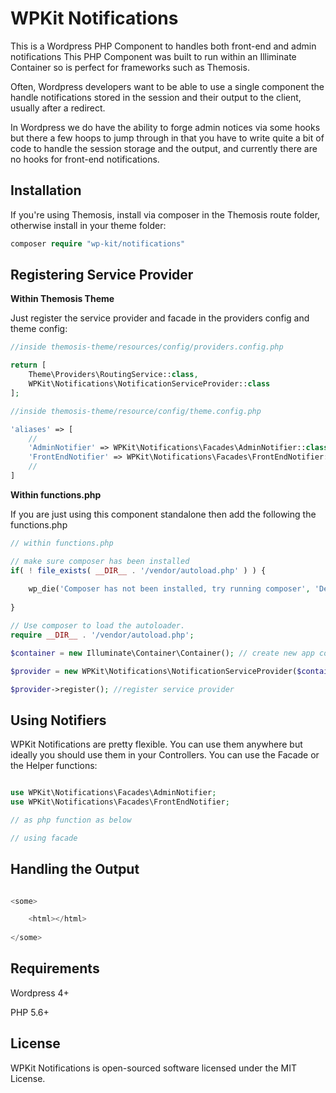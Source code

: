 # WPKit Notifications

This is a Wordpress PHP Component to handles both front-end and admin notifications This PHP Component was built to run within an Illiminate Container so is perfect for frameworks such as Themosis.

Often, Wordpress developers want to be able to use a single component the handle notifications stored in the session and their output to the client, usually after a redirect. 

In Wordpress we do have the ability to forge admin notices via some hooks but there a few hoops to jump through in that you have to write quite a bit of code to handle the session storage and the output, and currently there are no hooks for front-end notifications.

## Installation

If you're using Themosis, install via composer in the Themosis route folder, otherwise install in your theme folder:

```php
composer require "wp-kit/notifications"
```

## Registering Service Provider

**Within Themosis Theme**

Just register the service provider and facade in the providers config and theme config:

```php
//inside themosis-theme/resources/config/providers.config.php

return [
    Theme\Providers\RoutingService::class,
    WPKit\Notifications\NotificationServiceProvider::class
];
```

```php
//inside themosis-theme/resource/config/theme.config.php

'aliases' => [
    //
    'AdminNotifier' => WPKit\Notifications\Facades\AdminNotifier::class,
    'FrontEndNotifier' => WPKit\Notifications\Facades\FrontEndNotifier::class
    //
]
```

**Within functions.php**

If you are just using this component standalone then add the following the functions.php

```php
// within functions.php

// make sure composer has been installed
if( ! file_exists( __DIR__ . '/vendor/autoload.php' ) ) {
	
	wp_die('Composer has not been installed, try running composer', 'Dependancy Error');
	
}

// Use composer to load the autoloader.
require __DIR__ . '/vendor/autoload.php';

$container = new Illuminate\Container\Container(); // create new app container

$provider = new WPKit\Notifications\NotificationServiceProvider($container); // inject into service provider

$provider->register(); //register service provider
```


## Using Notifiers

WPKit Notifications are pretty flexible. You can use them anywhere but ideally you should use them in your Controllers. You can use the Facade or the Helper functions:

```php

use WPKit\Notifications\Facades\AdminNotifier;
use WPKit\Notifications\Facades\FrontEndNotifier;

// as php function as below

// using facade


```

## Handling the Output

```php

<some>

	<html></html>
	
</some>


```

## Requirements

Wordpress 4+

PHP 5.6+

## License

WPKit Notifications is open-sourced software licensed under the MIT License.